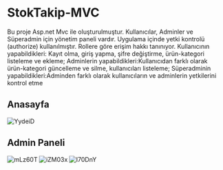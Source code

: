 # StokTakip-MVC
Bu proje Asp.net Mvc ile oluşturulmuştur. Kullanıcılar, Adminler ve Süperadmin için yönetim paneli vardır. Uygulama içinde yetki kontrolü (authorize) kullanılmıştır. Rollere göre erişim hakkı tanınıyor.
Kullanıcının yapabildikleri: Kayıt olma, giriş yapma, şifre değiştirme, ürün-kategori listeleme ve ekleme;
Adminlerin yapabildikleri:Kullanıcıdan farklı olarak ürün-kategori güncelleme ve silme, kullanıcıları listeleme;
Süperadminin yapabildikleri:Adminden farklı olarak kullanıcıların ve adminlerin yetkilerini kontrol etme
<h2>Anasayfa</h2>
<img class="my-4" src="https://i.hizliresim.com/YydeiD.png" alt="YydeiD">
<h2>Admin Paneli</h2>
<img class="my-4" src="https://i.hizliresim.com/mLz60T.png" alt="mLz60T">
<img class="my-4" src="https://i.hizliresim.com/iZM03x.png" alt="iZM03x">
<img class="my-4" src="https://i.hizliresim.com/I70DnY.png" alt="I70DnY">


